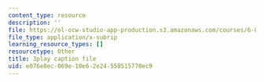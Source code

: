 ```yaml
---
content_type: resource
description: ''
file: https://ol-ocw-studio-app-production.s3.amazonaws.com/courses/6-890-algorithmic-lower-bounds-fun-with-hardness-proofs-fall-2014/e076e8ec069e10e62e24558515770ec9_607359.srt
file_type: application/x-subrip
learning_resource_types: []
resourcetype: Other
title: 3play caption file
uid: e076e8ec-069e-10e6-2e24-558515770ec9
---
```

